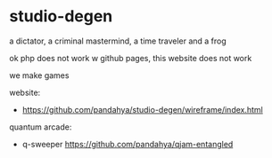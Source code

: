 # studio-degen
a dictator, a criminal mastermind, a time traveler and a frog

ok php does not work w github pages, this website does not work

we make games

website:
- https://github.com/pandahya/studio-degen/wireframe/index.html

quantum arcade:
- q-sweeper https://github.com/pandahya/qjam-entangled

